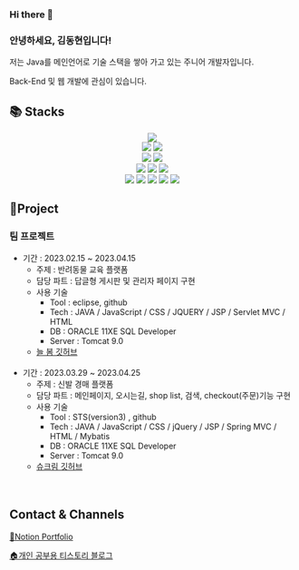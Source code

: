 <!--
**ha2ee/ha2ee** is a ✨ _special_ ✨ repository because its `README.md` (this file) appears on your GitHub profile.

Here are some ideas to get you started:

- 🔭 I’m currently working on ...
- 🌱 I’m currently learning ...
- 👯 I’m looking to collaborate on ...
- 🤔 I’m looking for help with ...
- 💬 Ask me about ...
- 📫 How to reach me: ...
- 😄 Pronouns: ...
- ⚡ Fun fact: ...
-->


### Hi there 👋

### 안녕하세요, 김동현입니다!
저는 Java를 메인언어로 기술 스택을 쌓아 가고 있는 주니어 개발자입니다.

Back-End 및 웹 개발에 관심이 있습니다.

<div align=left><h2>📚 Stacks</h2></div>

<div align=center> 
  <img src="https://img.shields.io/badge/apache tomcat-F8DC75?style=for-the-badge&logo=apachetomcat&logoColor=white">
  <br>

  <img src="https://img.shields.io/badge/oracle-F80000?style=for-the-badge&logo=oracle&logoColor=white"> 
  <img src="https://img.shields.io/badge/mysql-4479A1?style=for-the-badge&logo=mysql&logoColor=white"> 
  <br>
  
  <img src="https://img.shields.io/badge/spring-6DB33F?style=for-the-badge&logo=spring&logoColor=white"> 
  <img src="https://img.shields.io/badge/bootstrap-7952B3?style=for-the-badge&logo=bootstrap&logoColor=white">
  <br>  
  
  <img src="https://img.shields.io/badge/github-181717?style=for-the-badge&logo=github&logoColor=white">
  <img src="https://img.shields.io/badge/git-F05032?style=for-the-badge&logo=git&logoColor=white">
  <img src="https://img.shields.io/badge/fontawesome-339AF0?style=for-the-badge&logo=fontawesome&logoColor=white">
  <br>
  
  <img src="https://img.shields.io/badge/java-007396?style=for-the-badge&logo=java&logoColor=white"> 
  <img src="https://img.shields.io/badge/html5-E34F26?style=for-the-badge&logo=html5&logoColor=white"> 
  <img src="https://img.shields.io/badge/css-1572B6?style=for-the-badge&logo=css3&logoColor=white"> 
  <img src="https://img.shields.io/badge/javascript-F7DF1E?style=for-the-badge&logo=javascript&logoColor=black"> 
  <img src="https://img.shields.io/badge/jquery-0769AD?style=for-the-badge&logo=jquery&logoColor=white">
  <br>
</div>
  
## 📕Project
### 팀 프로젝트
* 기간 : 2023.02.15 ~ 2023.04.15
  * 주제 : 반려동물 교육 플랫폼
  * 담당 파트 : 답글형 게시판 및 관리자 페이지 구현
  * 사용 기술  
    * Tool : eclipse, github
    * Tech : JAVA / JavaScript / CSS / JQUERY / JSP / Servlet MVC / HTML
    * DB : ORACLE 11XE SQL Developer
    * Server : Tomcat 9.0
  * <a href="https://github.com/ha2ee/team_project">늘 봄 깃허브</a>
  <br>
* 기간 : 2023.03.29 ~ 2023.04.25
  * 주제 : 신발 경매 플랫폼
  * 담당 파트 : 메인페이지, 오시는길, shop list, 검색, checkout(주문)기능 구현
  * 사용 기술 
    * Tool : STS(version3) , github
    * Tech : JAVA / JavaScript / CSS / jQuery / JSP / Spring MVC / HTML / Mybatis
    * DB : ORACLE 11XE SQL Developer
    * Server : Tomcat 9.0
  * <a href="https://github.com/ha2ee/ShuKream">슈크림 깃허브</a>
<br><br><br>

## Contact & Channels
<a href="https://www.notion.so/56f81c05fd554560acf317d058030ae6">📑Notion Portfolio</a>

<a href="https://ha2e.tistory.com/">🏠개인 공부용 티스토리 블로그</a>
  

